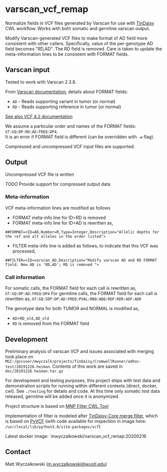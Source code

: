 # varscan_vcf_remap

Normalize fields in VCF files generated by Varscan for use with [TinDaisy](https://github.com/ding-lab/TinDaisy) CWL workflow.
Works with both somatic and germline varscan output. 

Modify Varscan-generated VCF files to make format of AD field more consistent with other callers.
Specifically, value of the per-genotype AD field becomes "RD,AD".  The RD field is removed.
Care is taken to update the meta-information lines to be consistent with FORMAT fields.

## Varscan input

Tested to work with Varscan 2.3.8.  

From [Varscan documentation](http://varscan.sourceforge.net/somatic-calling.html), 
details about FORMAT fields:

* `AD` - Reads supporting variant in tumor (or normal)
* `RD` - Reads supporting reference in tumor (or normal)

[See also VCF 4.2 documentation](https://samtools.github.io/hts-specs/VCFv4.2.pdf)

We assume a particular order and names of the FORMAT fields: `GT:GQ:DP:RD:AD:FREQ:DP4`.  
It is an error if FORMAT field is different (can be overridden with `-w` flag).

Compressed and uncompressed VCF input files are supported.

## Output

Uncompressed VCF file is written

*TODO* Provide support for compressed output data

### Meta-information

VCF meta-information lines are modified as follows
  * FORMAT meta-info line for ID=RD is removed
  * FORMAT meta-info line for ID=AD is rewritten as,
```
##FORMAT=<ID=AD,Number=R,Type=Integer,Description="Allelic depths for the ref and alt alleles in the order listed">
```
  * FILTER meta-info line is added as follows, to indicate that this VCF was processed,
```
##FILTER=<ID=varscan_AD,Description="Modify varscan AD and RD FORMAT field. New AD is 'RD,AD'; RD is removed ">
```

### Call information

For somatic calls, the FORMAT field for each call is rewritten as, `GT:GQ:DP:AD:FREQ:DP4`
For germline calls, the FORMAT field for each call is rewritten as, `GT:GQ:SDP:DP:AD:FREQ:PVAL:RBQ:ABQ:RDF:RDR:ADF:ADR`

The genotype data for both TUMOR and NORMAL is modified as,

* `AD`=`RD_old,AD_old`
* `RD` is removed from the FORMAT field

## Development

Preliminary analysis of varscan VCF and issues associated with merging took place on 
`MGI:/gscuser/mwyczalk/projects/TinDaisy/CromwellRunner/adhoc-test/20191226.heiman`.
Contents of this work are saved in `doc/20191226.heiman.tar.gz`

For development and testing purposes, this project ships with test data and
demonstration scripts for running within different contexts (direct, docker, cwl).  See
`./testing` for details and code.  At this time only somatic test data released, germline
will be added once it is anonymized.

Project structure is based on [MNP Filter CWL Tool](https://github.com/ding-lab/mnp_filter)

Implementation of filter is modeled after [TinDaisy-Core merge filter](https://github.com/ding-lab/TinDaisy-Core/blob/master/src/vcf_filters/merge_filter.py),
which is based on [PyVCF](https://pyvcf.readthedocs.io/en/latest/) (with code available for inspection in image
here: `/usr/local/lib/python3.8/site-packages/vcf`)

Latest docker image: `mwyczalkowski/varscan_vcf_remap:20200216

## Contact

Matt Wyczalkowski (m.wyczalkowski@wustl.edu)


